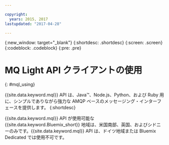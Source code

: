 ```yaml
---

copyright:
  years: 2015, 2017
lastupdated: "2017-04-28"

---
```


{:new_window: target="_blank"}
{:shortdesc: .shortdesc}
{:screen: .screen}
{:codeblock: .codeblock}
{:pre: .pre}

# MQ Light API クライアントの使用
{: #mql_using}

{{site.data.keyword.mql}} API は、Java&trade;、Node.js、Python、および Ruby 用に、シンプルでありながら強力な AMQP ベースのメッセージング・インターフェースを提供します。
{:shortdesc}

{{site.data.keyword.mql}} API が使用可能な {{site.data.keyword.Bluemix_short}} 地域は、米国南部、英国、およびシドニーのみです。{{site.data.keyword.mql}} API は、ドイツ地域または Bluemix Dedicated では使用不可です。
